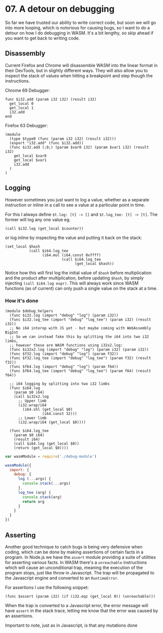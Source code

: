 # 07. A detour on debugging

So far we have trusted our ability to write correct code, but soon we will go
into more looping, which is notorious for causing bugs, so I want to do a detour
on how I do debugging in WASM. It's a bit lengthy, so skip ahead if you want to
get back to writing code.

## Disassembly

Current Firefox and Chrome will disassemble WASM into the linear format in their
DevTools, but in slightly different ways. They will also allow you to inspect
the stack of values when hitting a breakpoint and step though the instructions.

Chrome 69 Debugger:
```webassembly
func $i32.add (param i32 i32) (result i32)
  get_local 0
  get_local 1
  i32.add
end
```

Firefox 63 Debugger:
```webassembly
(module
  (type $type0 (func (param i32 i32) (result i32)))
  (export "i32.add" (func $i32.add))
  (func $i32.add (;0;) (param $var0 i32) (param $var1 i32) (result i32)
    get_local $var0
    get_local $var1
    i32.add
  )
)
```

## Logging

However sometimes you just want to log a value, whether as a separate
instruction or inline in a call to see a value at a particular point in time.

For this I always define `$t.log: [t] -> []` and `$t.log_tee: [t] -> [t]`.
The former will log any one value eg.

```webassembly
(call $i32.log (get_local $counter))
```

or log inline by inspecting the value and putting it back on the stack:

```webassembly
(set_local $hash
           (call $i64.log_tee
                 (i64.mul (i64.const 0xffff)
                          (call $i64.log_tee
                                (get_local $hash))
```

Notice how this will first log the initial value of `$hash` before
multiplication and the product after multiplication, before updating `$hash`,
by simply injecting `(call $i64.log expr)`. This will always work since WASM
functions (as of current) can only push a single value on the stack at a time.

### How it's done

```webassembly
(module $debug_helpers
  (func $i32.log (import "debug" "log") (param i32))
  (func $i32.log_tee (import "debug" "log_tee") (param i32) (result i32))
  ;; No i64 interop with JS yet - but maybe coming with WebAssembly BigInt
  ;; So we can instead fake this by splitting the i64 into two i32 limbs,
  ;; however these are WASM functions using i32x2.log:
  (func $i32x2.log (import "debug" "log") (param i32) (param i32))
  (func $f32.log (import "debug" "log") (param f32))
  (func $f32.log_tee (import "debug" "log_tee") (param f32) (result f32))
  (func $f64.log (import "debug" "log") (param f64))
  (func $f64.log_tee (import "debug" "log_tee") (param f64) (result f64))

  ;; i64 logging by splitting into two i32 limbs
  (func $i64.log
    (param $0 i64)
    (call $i32x2.log
      ;; Upper limb
      (i32.wrap/i64
        (i64.shl (get_local $0)
                 (i64.const 32)))
      ;; Lower limb
      (i32.wrap/i64 (get_local $0))))

  (func $i64.log_tee
    (param $0 i64)
    (result i64)
    (call $i64.log (get_local $0))
    (return (get_local $0))))
```

```js
var wasmModule = require('./debug-module')

wasmModule({
  import: {
    debug: {
      log (...args) {
        console.stack(...args)
      },
      log_tee (arg) {
        console.stack(arg)
        return arg
      }
    }
  }
})
```

## Asserting

Another good technique to catch bugs is being very defensive when coding, which
can be done by making assertions of certain facts in a program. In Node.js we
have the `assert` module providing a suite of utilities for asserting various
facts. In WASM there's a `unreachable` instructions which will cause an
unconditional trap, meaning the execution of the program stops, just like throw
in Javascript. The trap will be propagated to the Javascript engine and
converted to an `RuntimeError`.

For assertions I use the following snippet:

```
(func $assert (param i32) (if (i32.eqz (get_local 0)) (unreachable)))
```

When the trap is converted to a Javascript error, the error message will have
`assert` in the stack trace, letting me know that the error was caused by an
assertions.

Important to note, just as in Javascript, is that any mutations done
